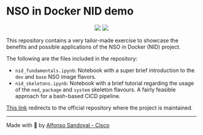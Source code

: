 # NSO in Docker NID demo

<p align="center">
  <a href="https://forthebadge.com"><img src="https://forthebadge.com/images/badges/built-with-love.svg" /></a>
  <a href="https://forthebadge.com"><img src="https://forthebadge.com/images/badges/powered-by-coffee.svg" /></a>
</p>

This repository contains a very tailor-made exercise to showcase the benefits and possible applications of the NSO in Docker (NID) project.

The following are the files included in the repository:

- ```nid_fundamentals.ipynb```: Notebook with a super brief introduction to the ```dev``` and ```base``` NSO image flavors.
- ```nid_skeletons.ipynb```: Notebook with a brief tutorial regarding the usage of the ```ned```, ```package``` and ```system``` skeleton flavours. A fairly feasible approach for a bash-based CICD pipeline.

[This link](https://gitlab.com/nso-developer/nso-docker/) redirects to the official repository where the project is maintained.

---

Made with 🧡  by [Alfonso Sandoval - Cisco](https://linkedin.com/in/asandovalros)
